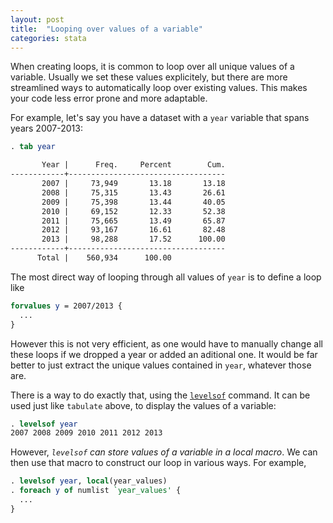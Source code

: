 ```yaml
---
layout: post
title:  "Looping over values of a variable"
categories: stata
---
```


When creating loops, it is common to loop over all unique values of a variable. Usually we set these values explicitely, but there are more streamlined ways to automatically loop over existing values. This makes your code less error prone and more adaptable.

For example, let's say you have a dataset with a `year` variable that spans years 2007-2013:

```stata
. tab year

       Year |      Freq.     Percent        Cum.
------------+-----------------------------------
       2007 |     73,949       13.18       13.18
       2008 |     75,315       13.43       26.61
       2009 |     75,398       13.44       40.05
       2010 |     69,152       12.33       52.38
       2011 |     75,665       13.49       65.87
       2012 |     93,167       16.61       82.48
       2013 |     98,288       17.52      100.00
------------+-----------------------------------
      Total |    560,934      100.00
```

The most direct way of looping through all values of `year` is to define a loop like

```stata
forvalues y = 2007/2013 {
  ...
}
```

However this is not very efficient, as one would have to manually change all these loops if we dropped a year or added an aditional one. It would be far better to just extract the unique values contained in `year`, whatever those are.

There is a way to do exactly that, using the [`levelsof`](http://www.stata.com/help.cgi?levelsof) command. It can be used just like `tabulate` above, to display the values of a variable:

```stata
. levelsof year
2007 2008 2009 2010 2011 2012 2013
```

However, *`levelsof` can store values of a variable in a local macro*. We can then use that macro to construct our loop in various ways. For example,

```stata
. levelsof year, local(year_values)
. foreach y of numlist `year_values' {
  ...
}
```
